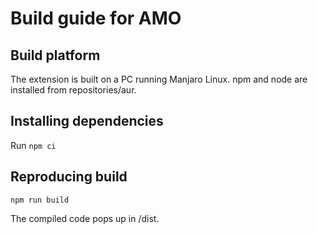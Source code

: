 # Build guide for AMO

## Build platform

The extension is built on a PC running Manjaro Linux. npm and node are installed from repositories/aur.


## Installing dependencies

Run `npm ci`


## Reproducing build

`npm run build`

The compiled code pops up in /dist. 
